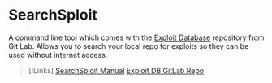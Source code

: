 
# SearchSploit
A command line tool which comes with the [Exploit Database](/cybersecurity/tools/exploit-db.md) repository from Git Lab. Allows you to search your local repo for exploits so they can be used without internet access.

> [!Links]
> [SearchSploit Manual](https://www.exploit-db.com/searchsploit)
> [Exploit DB GitLab Repo](https://gitlab.com/exploit-database/exploitdb)


